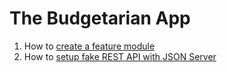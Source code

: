 # The Budgetarian App

1. How to [create a feature module](https://dev.to/queencykoh/creating-a-feature-module-458)
2. How to [setup fake REST API with JSON Server](https://dev.to/queencykoh/setting-up-fake-rest-api-with-json-server-in-angular-2na2)
